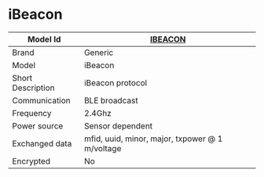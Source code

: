 # iBeacon

|Model Id|[IBEACON](https://github.com/theengs/decoder/blob/development/src/devices/iBeacon_json.h)|
|-|-|
|Brand|Generic|
|Model|iBeacon|
|Short Description|iBeacon protocol|
|Communication|BLE broadcast|
|Frequency|2.4Ghz|
|Power source|Sensor dependent|
|Exchanged data|mfid, uuid, minor, major, txpower @ 1 m/voltage|
|Encrypted|No|
